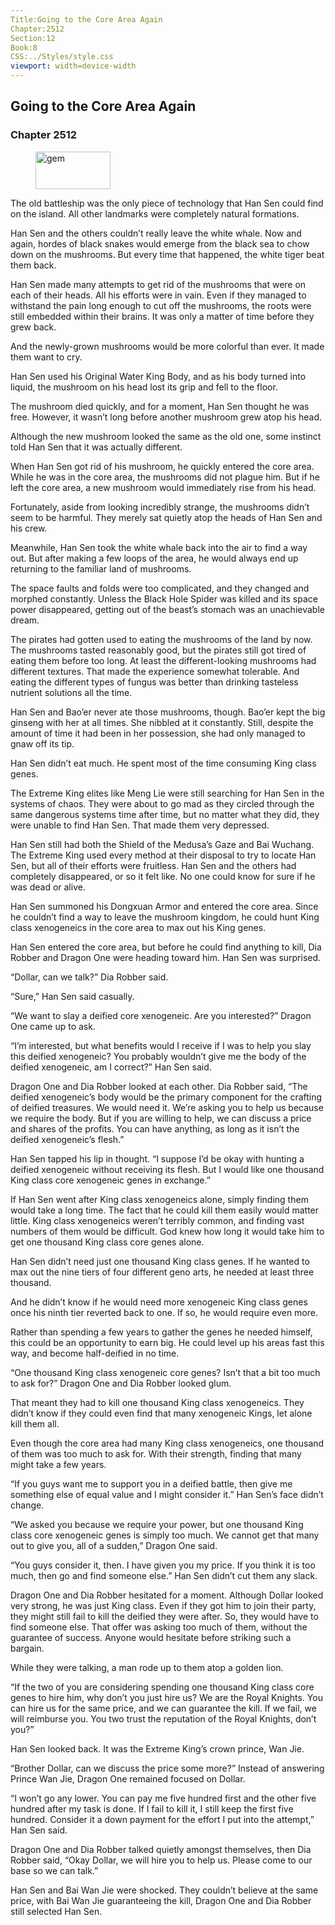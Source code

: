 ```yaml
---
Title:Going to the Core Area Again 
Chapter:2512 
Section:12 
Book:8 
CSS:../Styles/style.css 
viewport: width=device-width
---
```

  
## Going to the Core Area Again
### Chapter 2512
  
<figure>
	<img src="../Images/gem.gif" alt="gem" id="gem" width="120" height="60" />
</figure>
  

  
The old battleship was the only piece of technology that Han Sen could find on the island. All other landmarks were completely natural formations.

Han Sen and the others couldn’t really leave the white whale. Now and again, hordes of black snakes would emerge from the black sea to chow down on the mushrooms. But every time that happened, the white tiger beat them back.

Han Sen made many attempts to get rid of the mushrooms that were on each of their heads. All his efforts were in vain. Even if they managed to withstand the pain long enough to cut off the mushrooms, the roots were still embedded within their brains. It was only a matter of time before they grew back.

And the newly-grown mushrooms would be more colorful than ever. It made them want to cry.

Han Sen used his Original Water King Body, and as his body turned into liquid, the mushroom on his head lost its grip and fell to the floor.

The mushroom died quickly, and for a moment, Han Sen thought he was free. However, it wasn’t long before another mushroom grew atop his head.

Although the new mushroom looked the same as the old one, some instinct told Han Sen that it was actually different.

When Han Sen got rid of his mushroom, he quickly entered the core area. While he was in the core area, the mushrooms did not plague him. But if he left the core area, a new mushroom would immediately rise from his head.

Fortunately, aside from looking incredibly strange, the mushrooms didn’t seem to be harmful. They merely sat quietly atop the heads of Han Sen and his crew.

Meanwhile, Han Sen took the white whale back into the air to find a way out. But after making a few loops of the area, he would always end up returning to the familiar land of mushrooms.

The space faults and folds were too complicated, and they changed and morphed constantly. Unless the Black Hole Spider was killed and its space power disappeared, getting out of the beast’s stomach was an unachievable dream.

The pirates had gotten used to eating the mushrooms of the land by now. The mushrooms tasted reasonably good, but the pirates still got tired of eating them before too long. At least the different-looking mushrooms had different textures. That made the experience somewhat tolerable. And eating the different types of fungus was better than drinking tasteless nutrient solutions all the time.

Han Sen and Bao’er never ate those mushrooms, though. Bao’er kept the big ginseng with her at all times. She nibbled at it constantly. Still, despite the amount of time it had been in her possession, she had only managed to gnaw off its tip.

Han Sen didn’t eat much. He spent most of the time consuming King class genes.

The Extreme King elites like Meng Lie were still searching for Han Sen in the systems of chaos. They were about to go mad as they circled through the same dangerous systems time after time, but no matter what they did, they were unable to find Han Sen. That made them very depressed.

Han Sen still had both the Shield of the Medusa’s Gaze and Bai Wuchang. The Extreme King used every method at their disposal to try to locate Han Sen, but all of their efforts were fruitless. Han Sen and the others had completely disappeared, or so it felt like. No one could know for sure if he was dead or alive.

Han Sen summoned his Dongxuan Armor and entered the core area. Since he couldn’t find a way to leave the mushroom kingdom, he could hunt King class xenogeneics in the core area to max out his King genes.

Han Sen entered the core area, but before he could find anything to kill, Dia Robber and Dragon One were heading toward him. Han Sen was surprised.

“Dollar, can we talk?” Dia Robber said.

“Sure,” Han Sen said casually.

“We want to slay a deified core xenogeneic. Are you interested?” Dragon One came up to ask.

“I’m interested, but what benefits would I receive if I was to help you slay this deified xenogeneic? You probably wouldn’t give me the body of the deified xenogeneic, am I correct?” Han Sen said.

Dragon One and Dia Robber looked at each other. Dia Robber said, “The deified xenogeneic’s body would be the primary component for the crafting of deified treasures. We would need it. We’re asking you to help us because we require the body. But if you are willing to help, we can discuss a price and shares of the profits. You can have anything, as long as it isn’t the deified xenogeneic’s flesh.”

Han Sen tapped his lip in thought. “I suppose I’d be okay with hunting a deified xenogeneic without receiving its flesh. But I would like one thousand King class core xenogeneic genes in exchange.”

If Han Sen went after King class xenogeneics alone, simply finding them would take a long time. The fact that he could kill them easily would matter little. King class xenogeneics weren’t terribly common, and finding vast numbers of them would be difficult. God knew how long it would take him to get one thousand King class core genes alone.

Han Sen didn’t need just one thousand King class genes. If he wanted to max out the nine tiers of four different geno arts, he needed at least three thousand.

And he didn’t know if he would need more xenogeneic King class genes once his ninth tier reverted back to one. If so, he would require even more.

Rather than spending a few years to gather the genes he needed himself, this could be an opportunity to earn big. He could level up his areas fast this way, and become half-deified in no time.

“One thousand King class xenogeneic core genes? Isn’t that a bit too much to ask for?” Dragon One and Dia Robber looked glum.

That meant they had to kill one thousand King class xenogeneics. They didn’t know if they could even find that many xenogeneic Kings, let alone kill them all.

Even though the core area had many King class xenogeneics, one thousand of them was too much to ask for. With their strength, finding that many might take a few years.

“If you guys want me to support you in a deified battle, then give me something else of equal value and I might consider it.” Han Sen’s face didn’t change.

“We asked you because we require your power, but one thousand King class core xenogeneic genes is simply too much. We cannot get that many out to give you, all of a sudden,” Dragon One said.

“You guys consider it, then. I have given you my price. If you think it is too much, then go and find someone else.” Han Sen didn’t cut them any slack.

Dragon One and Dia Robber hesitated for a moment. Although Dollar looked very strong, he was just King class. Even if they got him to join their party, they might still fail to kill the deified they were after. So, they would have to find someone else. That offer was asking too much of them, without the guarantee of success. Anyone would hesitate before striking such a bargain.

While they were talking, a man rode up to them atop a golden lion.

“If the two of you are considering spending one thousand King class core genes to hire him, why don’t you just hire us? We are the Royal Knights. You can hire us for the same price, and we can guarantee the kill. If we fail, we will reimburse you. You two trust the reputation of the Royal Knights, don’t you?”

Han Sen looked back. It was the Extreme King’s crown prince, Wan Jie.

“Brother Dollar, can we discuss the price some more?” Instead of answering Prince Wan Jie, Dragon One remained focused on Dollar.

“I won’t go any lower. You can pay me five hundred first and the other five hundred after my task is done. If I fail to kill it, I still keep the first five hundred. Consider it a down payment for the effort I put into the attempt,” Han Sen said.

Dragon One and Dia Robber talked quietly amongst themselves, then Dia Robber said, “Okay Dollar, we will hire you to help us. Please come to our base so we can talk.”

Han Sen and Bai Wan Jie were shocked. They couldn’t believe at the same price, with Bai Wan Jie guaranteeing the kill, Dragon One and Dia Robber still selected Han Sen.